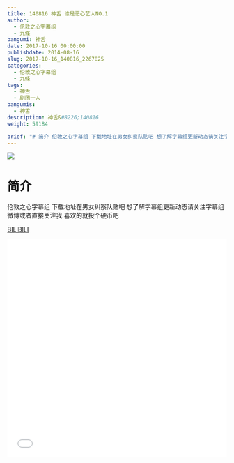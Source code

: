 ```yaml
---
title: 140816 神舌 谁是恶心艺人NO.1
author: 
  - 伦敦之心字幕组
  - 九條
bangumi: 神舌
date: 2017-10-16 00:00:00
publishdate: 2014-08-16
slug: 2017-10-16_140816_2267825
categories: 
  - 伦敦之心字幕组
  - 九條
tags: 
  - 神舌
  - 剧团一人
bangumis: 
  - 神舌
description: 神舌&#8226;140816
weight: 59184

brief: "# 简介 伦敦之心字幕组 下载地址在男女纠察队贴吧 想了解字幕组更新动态请关注字幕组微博或者直接关注我 喜欢的就投个硬币吧"
---
```


![](https://i.imgur.com/X3O7YC6.jpg)

# 简介  
伦敦之心字幕组 下载地址在男女纠察队贴吧 想了解字幕组更新动态请关注字幕组微博或者直接关注我 喜欢的就投个硬币吧

  [BILIBILI](https://www.bilibili.com/video/av2267825/)


<div class="vcontainer">  <iframe class='video' src="//www.bilibili.com/blackboard/player.html?aid=2267825" width="100%" height="500" frameborder="0" allowfullscreen="allowfullscreen"></iframe></div>
